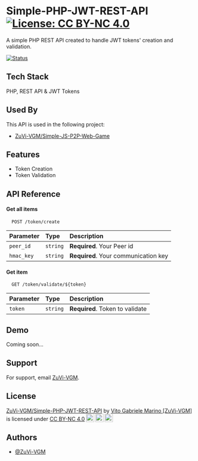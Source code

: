 
# Simple-PHP-JWT-REST-API [![License: CC BY-NC 4.0](https://licensebuttons.net/l/by-nc/4.0/80x15.png)](https://creativecommons.org/licenses/by-nc/4.0/)

A simple PHP REST API created to handle JWT tokens' creation and validation.

[![Status](https://img.shields.io/badge/Status-Released-blue)](https://choosealicense.com/licenses/mit/)

## Tech Stack

PHP, REST API & JWT Tokens


## Used By

This API is used in the following project:

- [ZuVi-VGM/Simple-JS-P2P-Web-Game](https://github.com/ZuVi-VGM/Simple-JS-P2P-Web-Game)



## Features

- Token Creation
- Token Validation


## API Reference

#### Get all items

```http
  POST /token/create
```

| Parameter | Type     | Description                |
| :-------- | :------- | :------------------------- |
| `peer_id` | `string` | **Required**. Your Peer id |
| `hmac_key` | `string` | **Required**. Your communication key |

#### Get item

```http
  GET /token/validate/${token}
```

| Parameter | Type     | Description                       |
| :-------- | :------- | :-------------------------------- |
| `token`      | `string` | **Required**. Token to validate |




## Demo

Coming soon...


## Support

For support, email [ZuVi-VGM](mailto:vitog.m98@gmail.com).

## License
<p xmlns:cc="http://creativecommons.org/ns#" xmlns:dct="http://purl.org/dc/terms/"><a property="dct:title" rel="cc:attributionURL" href="https://github.com/ZuVi-VGM/Simple-PHP-JWT-REST-API">ZuVi-VGM/Simple-PHP-JWT-REST-API</a> by <a rel="cc:attributionURL dct:creator" property="cc:attributionName" href="https://github.com/ZuVi-VGM">Vito Gabriele Marino [ZuVi-VGM]</a> is licensed under <a href="http://creativecommons.org/licenses/by-nc/4.0/?ref=chooser-v1" target="_blank" rel="license noopener noreferrer" style="display:inline-block;">CC BY-NC 4.0<img style="height:22px!important;margin-left:3px;vertical-align:text-bottom;" src="https://mirrors.creativecommons.org/presskit/icons/cc.svg?ref=chooser-v1"><img style="height:22px!important;margin-left:3px;vertical-align:text-bottom;" src="https://mirrors.creativecommons.org/presskit/icons/by.svg?ref=chooser-v1"><img style="height:22px!important;margin-left:3px;vertical-align:text-bottom;" src="https://mirrors.creativecommons.org/presskit/icons/nc.svg?ref=chooser-v1"></a></p>

## Authors

- [@ZuVi-VGM](https://www.github.com/ZuVi-VGM)
